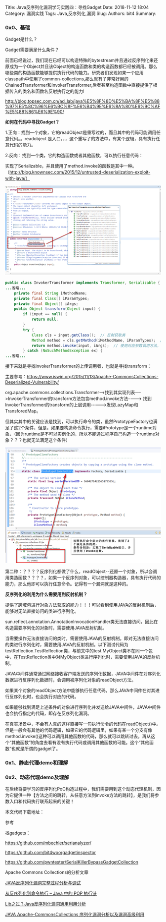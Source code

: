 Title: Java反序列化漏洞学习实践四：寻找Gadget
Date: 2018-11-12 18:04
Category: 漏洞实践
Tags: Java,反序列化,漏洞
Slug: 
Authors: bit4
Summary: 

### **0x0、基础**

Gadget是什么？



Gadget需要满足什么条件？

前面已经说过，我们现在已经可以构造特殊的bytestream并且通过反序列化来还原成为一个Object并且该Object的构造函数和类的构造函数都已经被调用。那么哪些类的构造函数能够提供执行代码的能力。研究者们发现如果一个应用classpath中使用了common-collections,那么就有了非常好用的ChainedTransformer和InvokerTransformer,后者甚至构造函数中直接提供了根据传入的类名和函数名反射执行之的能力!

http://blog.topsec.com.cn/ad_lab/java%E5%8F%8D%E5%BA%8F%E5%88%97%E5%8C%96%E6%BC%8F%E6%B4%9E%E6%8A%80%E6%9C%AF%E5%88%86%E6%9E%90/









**如何在代码中寻找Gadget？**

1.正向：找到一个对象，它的readObject是重写过的，而且其中的代码可能调用任意代码。。readobject 是入口，，，这个重写了的方法中，有某个逻辑，具有执行任意代码的能力。





2.反向：找到一个类，它的构造函数或者其他函数，可以执行任意代码：



实现了Serializable，并且使用了method.invoke的函数是其中一种。（http://blog.knownsec.com/2015/12/untrusted-deserialization-exploit-with-java/）

![](img/JavaDeserStep4/2018-11-12_203940.png)



```java
public class InvokerTransformer implements Transformer, Serializable {
...省略...
    private final String iMethodName;
    private final Class[] iParamTypes;
    private final Object[] iArgs;
    public Object transform(Object input) {
        if (input == null) {
            return null;
        }
        try {
            Class cls = input.getClass();  // 反射获取类
            Method method = cls.getMethod(iMethodName, iParamTypes);  // 反射得到具有对应参数的方法
            return method.invoke(input, iArgs);  // 使用对应参数调用方法，并返回相应调用结果
        } catch (NoSuchMethodException ex) {
...省略...
```

接下来就是寻找InvokerTransformer的上传调用者，也就是寻找transform：

主要参考：https://www.iswin.org/2015/11/13/Apache-CommonsCollections-Deserialized-Vulnerability/



org.apache.commons.collections.Transformer-->找到其实现列表--->InvokerTransformer的transform方法包含method.invoke方法----> 找到InvokerTransformer的transform的上层调用----->发现LazyMap和TransforedMap。

但其实其中的关键应该是找到，可以执行命令的类，虽然PrototypeFactory也满足了这2个条件，但是，如果要构造命令执行，需要iPrototype是一个runtime对象，（因为runtime是不可以实例化的，所以不能通过程序自己构造一个runtime对象？？？也就无法满足这个条件）



![find-Serializable-invoke](img/JavaDeserStep4/find-Serializable-invoke.png)





第二种：？？？？反序列化都做了什么，readObject--还原一个对象，所以会调用类造函数？？？？，如果一个反序列对象，可以控制器构造器，具有执行代码的能力，那么他即可以执行任意命令。记得有一个漏洞就是这种的。



**反序列化的利用为什么需要用到反射机制？**

提供了跨域包进行对象方法获取的能力！！！可以看到使用JAVA的反射机制后，能够对无法直接访问的类进行序列化。





sun.reflect.annotation.AnnotationInvocationHandler类无法直接访问，因此在构造需要序列化的对象时，需要使用JAVA反射机制。













 当需要操作无法直接访问的类时，需要使用JAVA的反射机制。即对无法直接访问的类进行序列化时，需要使用JAVA的反射机制。以下测试代码为testReflection.TestReflection类，与前文中的test.MyObject类不在同一个包中，在TestReflection类中对MyObject类进行序列化时，需要使用JAVA的反射机制。





JAVA中间件通常通过网络接收客户端发送的序列化数据，JAVA中间件在对序列化数据进行反序列化数据时，会调用被序列化对象的readObject方法。

如果某个对象的readObject方法中能够执行任意代码，那么JAVA中间件在对其进行反序列化时，也会执行对应的代码。

如果能够找到满足上述条件的对象进行序列化并发送给JAVA中间件，JAVA中间件也会执行指定的代码，即存在反序列化漏洞。







在真实场景中，不会有人真的这样直接写一句执行命令的代码在readObject()中。但是一般会有其他的代码逻辑，如果它的代码逻辑里，如果有某一个分支有像method.invoke()这种可以调用其他函数的代码，那么就可以跳转过去，再从这个“其他函数”的角度去看有没有执行代码或调用其他函数的可能。这个“其他函数”也就是所谓的gadget了。





### **0x1、静态代理demo和理解**

 

### **0x2、动态代理demo及理解**



 



在后续将要学习的反序列化PoC构造过程中，我们需要用到这个动态代理机制，因为它提供一种【方法之间的跳转，从任意方法到invoke方法的跳转】，是我们将参数入口和代码执行联系起来的关键！

 

本文代码下载地址：





参考

找gadgets：

<https://github.com/mbechler/serianalyzer/>

<https://github.com/bit4woo/gadgetinspector>

https://github.com/pwntester/SerialKillerBypassGadgetCollection

Apache Commons Collections的分析文章

[JAVA反序列化漏洞完整过程分析与调试](http://www.vuln.cn/6296)

[从反序列化到命令执行 – Java 中的 POP 执行链](http://blog.knownsec.com/2015/12/untrusted-deserialization-exploit-with-java/)

[Lib之过？Java反序列化漏洞通用利用分析](https://blog.chaitin.cn/2015-11-11_java_unserialize_rce/)

[JAVA Apache-CommonsCollections 序列化漏洞分析以及漏洞高级利用](https://www.iswin.org/2015/11/13/Apache-CommonsCollections-Deserialized-Vulnerability/)